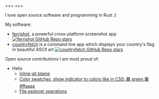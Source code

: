 +++
+++

I love open source software and programming in Rust :)

My software:

- [ferrishot](https://ferrishot.com), a powerful cross-platform screenshot app[![ferrishot GitHub Repo stars](https://img.shields.io/github/stars/nik-rev/ferrishot)](https://github.com/nik-rev/ferrishot)
- [countryfetch](https://github.com/nik-rev/countryfetch) is a command line app which displays your country's flag in beautiful ASCII art [![countryfetch GitHub Repo stars](https://img.shields.io/github/stars/nik-rev/countryfetch)](https://github.com/nik-rev/countryfetch)

Open source contributions I am most proud of:

- Helix
  - [Inline git blame](https://github.com/helix-editor/helix/pull/13133)
  - [Color swatches, show indicator to colors like in CSS: 🟩 green 🟥 #ffaaaa](https://github.com/helix-editor/helix/pull/12308)
  - [File explorer operations](https://github.com/helix-editor/helix/pull/12902)
